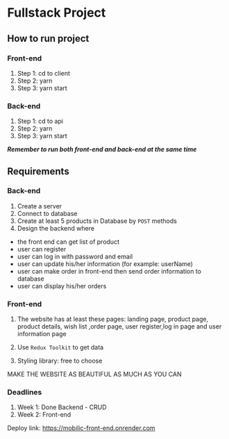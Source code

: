 # Fullstack Project

## How to run project

### Front-end

1. Step 1: cd to client
2. Step 2: yarn
3. Step 3: yarn start

### Back-end

1. Step 1: cd to api
2. Step 2: yarn
3. Step 3: yarn start

**_Remember to run both front-end and back-end at the same time_**

## Requirements

### Back-end

1. Create a server
2. Connect to database
3. Create at least 5 products in Database by `POST` methods
4. Design the backend where

- the front end can get list of product
- user can register
- user can log in with password and email
- user can update his/her information (for example: userName)
- user can make order in front-end then send order information to database
- user can display his/her orders

### Front-end

1. The website has at least these pages: landing page, product page, product details, wish list ,order page, user register,log in page and user information page

2. Use `Redux Toolkit` to get data

3. Styling library: free to choose

MAKE THE WEBSITE AS BEAUTIFUL AS MUCH AS YOU CAN

### Deadlines

1. Week 1: Done Backend - CRUD
2. Week 2: Front-end

Deploy link: https://mobilic-front-end.onrender.com
